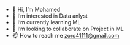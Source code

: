 - 👋 Hi, I’m Mohamed
- 👀 I’m interested in Data anlyst
- 🌱 I’m currently learning ML
- 💞️ I’m looking to collaborate on Project in ML
- 📫 How to reach me zoro41111@gmail.com

<!---
zoro41111/zoro41111 is a ✨ special ✨ repository because its `README.md` (this file) appears on your GitHub profile.
You can click the Preview link to take a look at your changes.
--->
